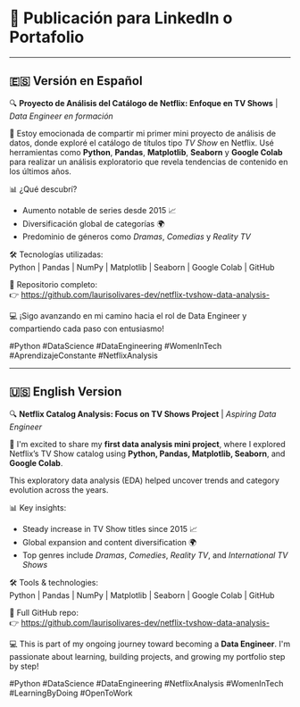 # 📢 Publicación para LinkedIn o Portafolio

---

## 🇪🇸 Versión en Español

🔍 **Proyecto de Análisis del Catálogo de Netflix: Enfoque en TV Shows** | *Data Engineer en formación*

🚀 Estoy emocionada de compartir mi primer mini proyecto de análisis de datos, donde exploré el catálogo de títulos tipo *TV Show* en Netflix. Usé herramientas como **Python**, **Pandas**, **Matplotlib**, **Seaborn** y **Google Colab** para realizar un análisis exploratorio que revela tendencias de contenido en los últimos años.

📊 ¿Qué descubrí?
- Aumento notable de series desde 2015 📈
- Diversificación global de categorías 🌍
- Predominio de géneros como *Dramas*, *Comedias* y *Reality TV*

🛠️ Tecnologías utilizadas:  
Python | Pandas | NumPy | Matplotlib | Seaborn | Google Colab | GitHub

📘 Repositorio completo:  
👉 https://github.com/laurisolivares-dev/netflix-tvshow-data-analysis-

💻 ¡Sigo avanzando en mi camino hacia el rol de Data Engineer y compartiendo cada paso con entusiasmo!

#Python #DataScience #DataEngineering #WomenInTech #AprendizajeConstante #NetflixAnalysis

---

## 🇺🇸 English Version

🔍 **Netflix Catalog Analysis: Focus on TV Shows Project** | *Aspiring Data Engineer*

🚀 I'm excited to share my **first data analysis mini project**, where I explored Netflix’s TV Show catalog using **Python, Pandas, Matplotlib, Seaborn**, and **Google Colab**.

This exploratory data analysis (EDA) helped uncover trends and category evolution across the years.

📊 Key insights:
- Steady increase in TV Show titles since 2015 📈  
- Global expansion and content diversification 🌍  
- Top genres include *Dramas*, *Comedies*, *Reality TV*, and *International TV Shows*

🛠️ Tools & technologies:  
Python | Pandas | NumPy | Matplotlib | Seaborn | Google Colab | GitHub

📘 Full GitHub repo:  
👉 https://github.com/laurisolivares-dev/netflix-tvshow-data-analysis-

💻 This is part of my ongoing journey toward becoming a **Data Engineer**. I'm passionate about learning, building projects, and growing my portfolio step by step!

#Python #DataScience #DataEngineering #NetflixAnalysis #WomenInTech #LearningByDoing #OpenToWork